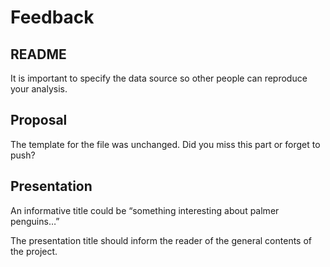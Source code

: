Feedback
================

## README

It is important to specify the data source so other people can reproduce
your analysis.

## Proposal

The template for the file was unchanged. Did you miss this part or
forget to push?

## Presentation

An informative title could be “something interesting about palmer
penguins…”

The presentation title should inform the reader of the general contents
of the project.
